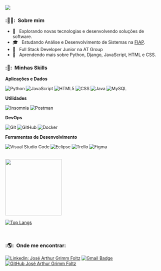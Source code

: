 
![](https://komarev.com/ghpvc/?username=grimmfoltz&color=006bed)

<h3> :👨🏼: &nbsp;Sobre mim </h3>

- 🤔 &nbsp; Explorando novas tecnologias e desenvolvendo soluções de software.
- 🎓 &nbsp; Estudando Análise e Desenvolvimento de Sistemas na <a href="https://www.fiap.com.br/">FIAP</a>.
- 💼 &nbsp; Full Stack Developer Junior na AT Group</a>
- 🌱 &nbsp; Aprendendo mais sobre Python, Django, JavaScript, HTML e CSS.

<h3> :🚀: &nbsp;Minhas Skills </h3>

**Aplicações e Dados**

  ![Python](https://img.shields.io/badge/-python-333333?style=flat&logo=python)
  ![JavaScript](https://img.shields.io/badge/-JavaScript-333333?style=flat&logo=javascript)
  ![HTML5](https://img.shields.io/badge/-HTML5-333333?style=flat&logo=HTML5)
  ![CSS](https://img.shields.io/badge/-CSS-333333?style=flat&logo=CSS3&logoColor=1572B6)
  ![Java](https://img.shields.io/badge/-Java-333333?style=flat&logo=Java&logoColor=007396)
  ![MySQL](https://img.shields.io/badge/-MySQL-333333?style=flat&logo=mysql)
  <!--![C++](https://img.shields.io/badge/-C++-333333?style=flat&logo=C%2B%2B&logoColor=00599C)
  ![Flutter](https://img.shields.io/badge/-Flutter-333333?style=flat&logo=Flutter)
  ![React](https://img.shields.io/badge/-React-333333?style=flat&logo=react)
  ![React Native](https://img.shields.io/badge/-React%20Native-333333?style=flat&logo=react)
  ![Jest](https://img.shields.io/badge/-Jest-333333?style=flat&logo=jest)!-->

**Utilidades**

  ![Insomnia](https://img.shields.io/badge/-Insomnia-333333?style=flat&logo=insomnia)
  ![Postman](https://img.shields.io/badge/-Postman-333333?style=flat&logo=postman)

**DevOps**

  ![Git](https://img.shields.io/badge/-Git-333333?style=flat&logo=git)
  ![GitHub](https://img.shields.io/badge/-GitHub-333333?style=flat&logo=github)
  ![Docker](https://img.shields.io/badge/-Docker-333333?style=flat&logo=docker)
  <!--![Bitbucket](https://img.shields.io/badge/-Bitbucket-333333?style=flat&logo=bitbucket)
  ![Travis](https://img.shields.io/badge/-Travis-333333?style=flat&logo=travis)-->

**Ferramentas de Desenvolvimento**

  ![Visual Studio Code](https://img.shields.io/badge/-Visual%20Studio%20Code-333333?style=flat&logo=visual-studio-code&logoColor=007ACC)
  ![Eclipse](https://img.shields.io/badge/-Eclipse-333333?style=flat&logo=eclipse-ide&logoColor=2C2255)
  ![Trello](https://img.shields.io/badge/-Trello-333333?style=flat&logo=trello&logoColor=007ACC)
  ![Figma](https://img.shields.io/badge/-Figma-333333?style=flat&logo=figma&logoColor=007ACC)
  <!--![Adobe XD](https://img.shields.io/badge/-Adobe%20XD-333333?style=flat&logo=adobe-xd&logoColor=007ACC)!-->

<br/>

<a href="https://github.com/grimmfoltz">
  <img height="180em" src="https://github-readme-stats.vercel.app/api?username=grimmfoltz&theme=dracula&show_icons=true" />
</a>

[![Top Langs](https://github-readme-stats.vercel.app/api/top-langs/?username=grimmfoltz)](https://github.com/grimmfoltz/github-readme-stats)


<br/>

<h3> :🌎: &nbsp;Onde me encontrar: </h3> 

[![Linkedin: José Arthur Grimm Foltz](https://img.shields.io/badge/-JoséGrimm-blue?style=flat-square&logo=Linkedin&logoColor=white&link=https://www.linkedin.com/in/jose-grimm/)](https://www.linkedin.com/in/jose-grimm/)
[![Gmail Badge](https://img.shields.io/badge/-grimmfoltz@gmail.com-006bed?style=flat-square&logo=Gmail&logoColor=white&link=mailto:grimmfoltz@gmail.com)](mailto:grimmfoltz@gmail.com)
[![GitHub José Arthur Grimm Foltz]( https://img.shields.io/github/followers/grimmfoltz?label=follow&style=social)](https://github.com/grimmfoltz)
